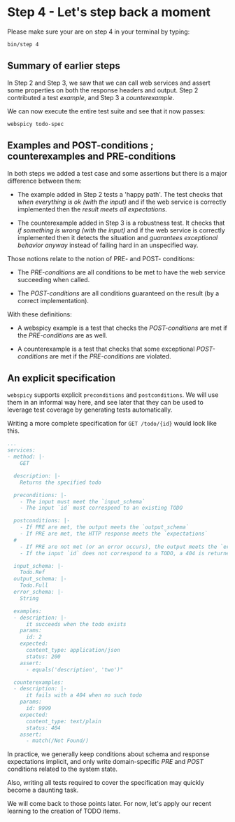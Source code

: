 # Step 4 - Let's step back a moment

Please make sure your are on step 4 in your terminal by typing:

```
bin/step 4
```

## Summary of earlier steps

In Step 2 and Step 3, we saw that we can call web services
and assert some properties on both the response headers and output.
Step 2 contributed a test *example*, and Step 3 a *counterexample*.

We can now execute the entire test suite and see that it now
passes:

```
webspicy todo-spec
```

## Examples and POST-conditions ; counterexamples and PRE-conditions

In both steps we added a test case and some assertions but
there is a major difference between them:

- The example added in Step 2 tests a 'happy path'. The
  test checks that *when everything is ok (with the input)*
  and if the web service is correctly implemented then
  the *result meets all expectations*.

- The counterexample added in Step 3 is a robustness test.
  It checks that *if something is wrong (with the input)*
  and if the web service is correctly implemented then
  it detects the situation and *guarantees exceptional
  behavior anyway* instead of failing hard in an unspecified
  way.

Those notions relate to the notion of PRE- and POST- conditions:

- The *PRE-conditions* are all conditions to be met to have the
  web service succeeding when called.

- The *POST-conditions* are all conditions guaranteed on the result
  (by a correct implementation).

With these definitions:

- A webspicy example is a test that checks the *POST-conditions* are
  met if the *PRE-conditions* are as well.

- A counterexample is a test that checks that some exceptional *POST-conditions*
  are met if the *PRE-conditions* are violated.

## An explicit specification

`webspicy` supports explicit `preconditions` and `postconditions`. We
will use them in an informal way here, and see later that they can be
used to leverage test coverage by generating tests automatically.

Writing a more complete specification for `GET /todo/{id}` would look
like this.

```yaml
...
services:
- method: |-
    GET

  description: |-
    Returns the specified todo

  preconditions: |-
    - The input must meet the `input_schema`
    - The input `id` must correspond to an existing TODO

  postconditions: |-
    - If PRE are met, the output meets the `output_schema`
    - If PRE are met, the HTTP response meets the `expectations`
  #
    - If PRE are not met (or an error occurs), the output meets the `error_schema`
    - If the input `id` does not correspond to a TODO, a 404 is returned

  input_schema: |-
    Todo.Ref
  output_schema: |-
    Todo.Full
  error_schema: |-
    String

  examples:
  - description: |-
      it succeeds when the todo exists
    params:
      id: 2
    expected:
      content_type: application/json
      status: 200
    assert:
      - equals('description', 'two')"

  counterexamples:
  - description: |-
      it fails with a 404 when no such todo
    params:
      id: 9999
    expected:
      content_type: text/plain
      status: 404
    assert:
      - match(/Not Found/)
```

In practice, we generally keep conditions about schema and response
expectations implicit, and only write domain-specific *PRE* and
*POST* conditions related to the system state.

Also, writing all tests required to cover the specification may
quickly become a daunting task.

We will come back to those points later. For now, let's apply our
recent learning to the creation of TODO items.
